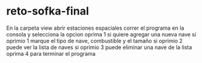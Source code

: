 # reto-sofka-final
En la carpeta view abrir estaciones espaciales
correr el programa en la consola y selecciona la opcion
oprima 1 si quiere agregar una nueva nave
si oprimio 1 marque el tipo de nave, combustible y el tamaño
si oprimio 2 puede ver la lista de naves
si oprimio 3 puede eliminar una nave de la lista
oprima 4 para terminar el programa
